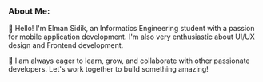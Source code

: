 ###  About Me:

 👋 Hello! I'm Elman Sidik, an Informatics Engineering student with a passion for mobile application development. I'm also very enthusiastic about UI/UX design and Frontend development.

🌱 I am always eager to learn, grow, and collaborate with other passionate developers. Let's work together to build something amazing!


